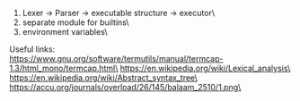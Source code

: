 1. Lexer -> Parser -> executable structure -> executor\
2. separate module for builtins\
3. environment variables\

Useful links:\
https://www.gnu.org/software/termutils/manual/termcap-1.3/html_mono/termcap.html\
https://en.wikipedia.org/wiki/Lexical_analysis\
https://en.wikipedia.org/wiki/Abstract_syntax_tree\
https://accu.org/journals/overload/26/145/balaam_2510/1.png\
